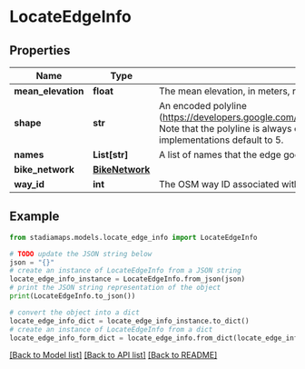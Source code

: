 # LocateEdgeInfo


## Properties

Name | Type | Description | Notes
------------ | ------------- | ------------- | -------------
**mean_elevation** | **float** | The mean elevation, in meters, relative to sea level. | [optional] 
**shape** | **str** | An encoded polyline (https://developers.google.com/maps/documentation/utilities/polylinealgorithm). Note that the polyline is always encoded with 6 digits of precision, whereas most implementations default to 5. | 
**names** | **List[str]** | A list of names that the edge goes by. | [optional] 
**bike_network** | [**BikeNetwork**](BikeNetwork.md) |  | [optional] 
**way_id** | **int** | The OSM way ID associated with this edge. | 

## Example

```python
from stadiamaps.models.locate_edge_info import LocateEdgeInfo

# TODO update the JSON string below
json = "{}"
# create an instance of LocateEdgeInfo from a JSON string
locate_edge_info_instance = LocateEdgeInfo.from_json(json)
# print the JSON string representation of the object
print(LocateEdgeInfo.to_json())

# convert the object into a dict
locate_edge_info_dict = locate_edge_info_instance.to_dict()
# create an instance of LocateEdgeInfo from a dict
locate_edge_info_form_dict = locate_edge_info.from_dict(locate_edge_info_dict)
```
[[Back to Model list]](../README.md#documentation-for-models) [[Back to API list]](../README.md#documentation-for-api-endpoints) [[Back to README]](../README.md)


